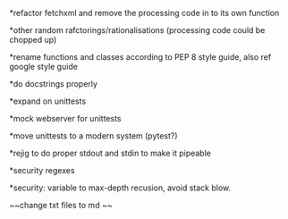 
*refactor fetchxml and remove the processing code in to its own function

*other random rafctorings/rationalisations (processing code could be chopped up)

*rename functions and classes according to PEP 8 style guide, also ref google style guide

*do docstrings properly

*expand on unittests

*mock webserver for unittests

*move unittests to a modern system (pytest?)

*rejig to do proper stdout and stdin to make it pipeable

*security regexes

*security: variable to max-depth recusion, avoid stack blow.

~~change txt files to md ~~
